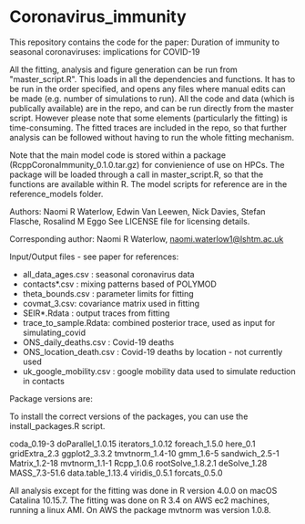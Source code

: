 # Coronavirus_immunity
 
This repository contains the code for the paper: Duration of immunity to seasonal coronaviruses: implications for COVID-19

All the fitting, analysis and figure generation can be run from "master_script.R". This loads in all the dependencies and functions. It has to be run in the order specified, and opens any files where manual edits can be made (e.g. number of simulations to run). All the code and data (which is publically available) are in the repo, and can be run directly from the master script. However please note that some elements (particularly the fitting) is time-consuming. The fitted traces are included in the repo, so that further analysis can be followed without having to run the whole fitting mechanism. 

Note that the main model code is stored within a package (RcppCoronaImmunity_0.1.0.tar.gz) for convienience of use on HPCs. The package will be loaded through a call in master_script.R, so that the functions are available within R. The model scripts for reference are in the reference_models folder.

Authors: Naomi R Waterlow, Edwin Van Leewen, Nick Davies, Stefan Flasche, Rosalind M Eggo
See LICENSE file for licensing details.

Corresponding author: Naomi R Waterlow, naomi.waterlow1@lshtm.ac.uk

Input/Output files - see paper for references: 
- all_data_ages.csv : seasonal coronavirus data
- contacts*.csv : mixing patterns based of POLYMOD
- theta_bounds.csv : parameter limits for fitting
- covmat_3.csv: covariance matrix used in fitting
- SEIR*.Rdata : output traces from fitting
- trace_to_sample.Rdata: combined posterior trace, used as input for simulating_covid
- ONS_daily_deaths.csv : Covid-19 deaths
- ONS_location_death.csv : Covid-19 deaths by location - not currently used
- uk_google_mobility.csv : google mobility data used to simulate reduction in contacts

Package versions are: 

To install the correct versions of the packages, you can use the install_packages.R script.

coda_0.19-3
doParallel_1.0.15
iterators_1.0.12
foreach_1.5.0
here_0.1
gridExtra_2.3
ggplot2_3.3.2
tmvtnorm_1.4-10
gmm_1.6-5
sandwich_2.5-1 
Matrix_1.2-18
mvtnorm_1.1-1 
Rcpp_1.0.6
rootSolve_1.8.2.1
deSolve_1.28
MASS_7.3-51.6
data.table_1.13.4
viridis_0.5.1 
forcats_0.5.0


All analysis except for the fitting was done in R version 4.0.0 on macOS Catalina 10.15.7. The fitting was done on R 3.4 on AWS ec2 machines, running a linux AMI. On AWS the package mvtnorm was version 1.0.8.

